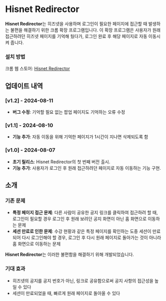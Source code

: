 # Hisnet Redirector

**Hisnet Redirector**는 히즈넷을 사용하며 로그인이 필요한 페이지에 접근할 때 발생하는 불편을 해결하기 위한 크롬 확장 프로그램입니다. 이 확장 프로그램은 사용자가 원래 접근하려던 히즈넷 페이지를 기억해 뒀다가, 로그인 완료 후 해당 페이지로 자동 이동시켜 줍니다.


### 설치 방법
크롬 웹 스토어: [Hisnet Redirector](https://chromewebstore.google.com/detail/hisnet-redirector/nomblfjgcjgmibkdopnpcndmommpklfh)


## 업데이트 내역

### [v1.2] - 2024-08-11
- **버그 수정**: 기억할 필요 없는 팝업 페이지도 기억하는 오류 수정

### [v1.1] - 2024-08-10
- **기능 추가**: 자동 이동을 위해 기억한 페이지가 1시간이 지나면 삭제되도록 함

### [v1.0] - 2024-08-07
- **초기 릴리스**: Hisnet Redirector의 첫 번째 버전 출시.
- **기능 추가**: 사용자가 로그인 후 원래 접근하려던 페이지로 자동 이동하는 기능 구현.

## 소개

### 기존 문제

- **특정 페이지 접근 문제**: 다른 사람이 공유한 공지 링크를 클릭하여 접근하려 할 때, 로그인이 필요할 경우 로그인 후 원래 보려던 공지 화면이 아닌 홈 화면으로 이동하는 문제
- **세션 만료로 인한 문제**: 수강 현황과 같은 특정 페이지를 확인하는 도중 세션이 만료되어 다시 로그인해야 할 경우, 로그인 후 다시 원래 페이지로 돌아가는 것이 아니라 홈 화면으로 이동하는 문제

**Hisnet Redirector**는 이러한 불편함을 해결하기 위해 개발되었습니다.

### 기대 효과

- 히즈넷의 공지를 공지 번호가 아닌, 링크로 공유함으로써 공지 사항의 접근성을 높일 수 있다
- 세션이 만료되었을 때, 빠르게 원래 페이지로 돌아올 수 있다
